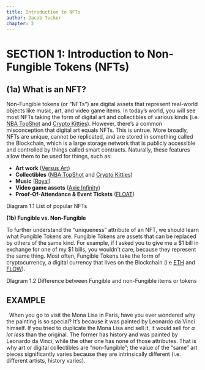 ```yaml
---
title: Introduction to NFTs
author: Jacob Tucker
chapter: 2
---
```


# SECTION 1: Introduction to Non-Fungible Tokens (NFTs)

## (1a) What is an NFT?

Non-Fungible tokens (or “NFTs”) are digital assets that represent real-world objects like music, art, and video game items. In today’s world, you will see most NFTs taking the form of digital art and collectibles of various kinds (i.e. [NBA TopShot](https://nbatopshot.com/) and [Crypto Kitties](https://www.cryptokitties.co/)). However, there’s a common misconception that digital art equals NFTs. This is untrue. More broadly, NFTs are unique, cannot be replicated, and are stored in something called the Blockchain, which is a large storage network that is publicly accessible and controlled by things called smart contracts. Naturally, these features allow them to be used for things, such as:

- **Art work** ([Versus Art](https://www.versus.auction/))
- **Collectibles** ([NBA TopShot](https://nbatopshot.com/) and [Crypto Kitties](https://www.cryptokitties.co/))
- **Music** ([Royal](https://royal.io/))
- **Video game assets** ([Axie Infinity](https://axieinfinity.com/))
- **Proof-Of-Attendance & Event Tickets** ([FLOAT](https://floats.city))

Diagram 1.1 List of popular NFTs

**(1b) Fungible vs. Non-Fungible**

To further understand the “uniqueness” attribute of an NFT, we should learn what Fungible Tokens are. Fungible Tokens are assets that can be replaced by others of the same kind. For example, if I asked you to give me a $1 bill in exchange for one of my $1 bills, you wouldn’t care, because they represent the same thing. Most often, Fungible Tokens take the form of cryptocurrency, a digital currency that lives on the Blockchain (i.e [ETH](https://www.coindesk.com/price/ethereum/) and [FLOW](https://coinmarketcap.com/currencies/flow/)).

DIagram 1.2 Difference between Fungible and non-Fungible items or tokens

## EXAMPLE

` `When you go to visit the Mona Lisa in Paris, have you ever wondered why the painting is so special? It’s because it was painted by Leonardo da Vinci himself. If you tried to duplicate the Mona Lisa and sell it, it would sell for _a lot less_ than the original. The former has history and was painted by Leonardo da Vinci, while the other one has none of those attributes. That is why art or digital collectibles are “non-fungible”; the value of the “same” art pieces significantly varies because they are intrinsically different (i.e. different artists, history varies).
